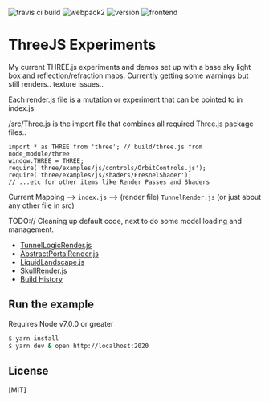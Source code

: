 ![travis ci build](https://travis-ci.org/pjkarlik/ThreeExperiments.svg?branch=master)
![webpack2](https://img.shields.io/badge/webpack-2.0-brightgreen.svg) ![version](https://img.shields.io/badge/version-0.1.1-yellow.svg) ![frontend](https://img.shields.io/badge/webgl-GLSL-blue.svg)

# ThreeJS Experiments

  My current THREE.js experiments and demos set up with a base sky light box and reflection/refraction maps. Currently getting some warnings but still renders.. texture issues..

  Each render.js file is a mutation or experiment that can be pointed to in index.js

  /src/Three.js is the import file that combines all required Three.js package files..

  ```
  import * as THREE from 'three'; // build/three.js from node_module/three
  window.THREE = THREE;
  require('three/examples/js/controls/OrbitControls.js');
  require('three/examples/js/shaders/FresnelShader');
  // ...etc for other items like Render Passes and Shaders
  ```

  Current Mapping --> ```index.js``` --> (render file) ```TunnelRender.js``` (or just about any other file in src)


  TODO:// Cleaning up default code, next to do some model loading and management.

  - [TunnelLogicRender.js](http://tunneldemo.surge.sh/)
  - [AbstractPortalRender.js](http://blacklavalamp.surge.sh/)
  - [LiquidLandscape.js](http://threeboilerplate-light.surge.sh/)
  - [SkullRender.js](http://threeexperiments-skull.surge.sh/)
  - [Build History](https://travis-ci.org/pjkarlik/ThreeExperiments/)

## Run the example
  Requires Node v7.0.0 or greater

```bash
$ yarn install
$ yarn dev & open http://localhost:2020
```

## License

[MIT]
